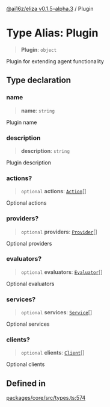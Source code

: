 [@ai16z/eliza v0.1.5-alpha.3](../index.md) / Plugin

# Type Alias: Plugin

> **Plugin**: `object`

Plugin for extending agent functionality

## Type declaration

### name

> **name**: `string`

Plugin name

### description

> **description**: `string`

Plugin description

### actions?

> `optional` **actions**: [`Action`](../interfaces/Action.md)[]

Optional actions

### providers?

> `optional` **providers**: [`Provider`](../interfaces/Provider.md)[]

Optional providers

### evaluators?

> `optional` **evaluators**: [`Evaluator`](../interfaces/Evaluator.md)[]

Optional evaluators

### services?

> `optional` **services**: [`Service`](../classes/Service.md)[]

Optional services

### clients?

> `optional` **clients**: [`Client`](Client.md)[]

Optional clients

## Defined in

[packages/core/src/types.ts:574](https://github.com/monilpat/eliza/blob/main/packages/core/src/types.ts#L574)
